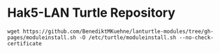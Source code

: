 Hak5-LAN Turtle Repository
==================
`wget https://github.com/BenediktMKuehne/lanturtle-modules/tree/gh-pages/moduleinstall.sh -O /etc/turtle/moduleinstall.sh --no-check-certificate`
